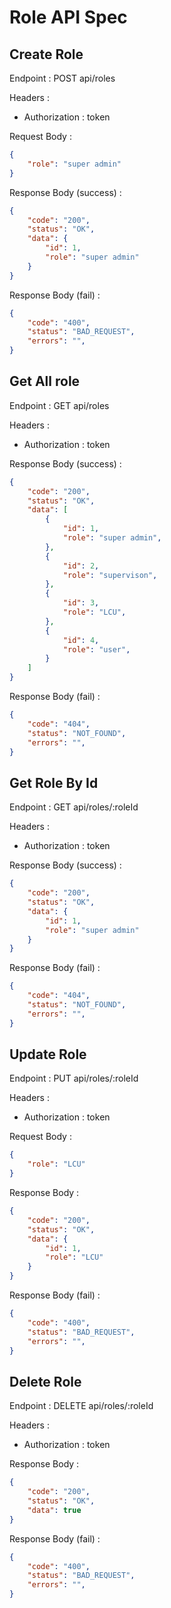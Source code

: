 # Role API Spec

## Create Role

Endpoint : POST api/roles

Headers : 
- Authorization : token

Request Body :

```json
{
    "role": "super admin"
}
```

Response Body (success) :

```json
{
    "code": "200",
    "status": "OK",
    "data": {
        "id": 1,
        "role": "super admin"
    }
}
```

Response Body (fail) :

```json
{
    "code": "400",
    "status": "BAD_REQUEST",
    "errors": "",
}
```



## Get All role

Endpoint : GET api/roles

Headers : 
- Authorization : token

Response Body (success) :

```json
{
    "code": "200",
    "status": "OK",
    "data": [
        {
            "id": 1,
            "role": "super admin",
        },
        {
            "id": 2,
            "role": "supervison",
        },
        {
            "id": 3,
            "role": "LCU",
        },
        {
            "id": 4,
            "role": "user",
        }
    ]
}
```

Response Body (fail) :

```json
{
    "code": "404",
    "status": "NOT_FOUND",
    "errors": "",
}
```

## Get Role By Id

Endpoint : GET api/roles/:roleId

Headers : 
- Authorization : token

Response Body (success) :

```json
{
    "code": "200",
    "status": "OK",
    "data": {
        "id": 1,
        "role": "super admin"
    }
}
```

Response Body (fail) :

```json
{
    "code": "404",
    "status": "NOT_FOUND",
    "errors": "",
}
```

## Update Role

Endpoint : PUT api/roles/:roleId

Headers : 
- Authorization : token

Request Body :

```json
{
    "role": "LCU"
}
```

Response Body :

```json
{
    "code": "200",
    "status": "OK",
    "data": {
        "id": 1,
        "role": "LCU"
    }
}
```

Response Body (fail) :

```json
{
    "code": "400",
    "status": "BAD_REQUEST",
    "errors": "",
}
```

## Delete Role

Endpoint : DELETE api/roles/:roleId

Headers : 
- Authorization : token

Response Body :

```json
{
    "code": "200",
    "status": "OK",
    "data": true
}
```

Response Body (fail) :

```json
{
    "code": "400",
    "status": "BAD_REQUEST",
    "errors": "",
}
```